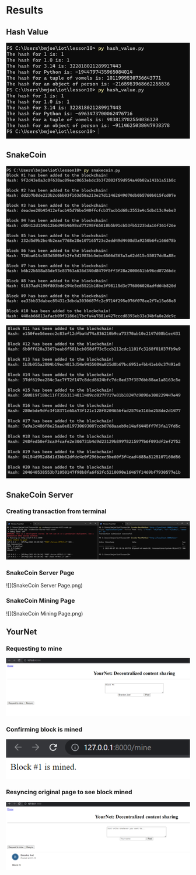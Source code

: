 # Results

## Hash Value

![](HashValue.png)

## SnakeCoin

![](SnakeCoin1.png)

![](SnakeCoin2.png)

## SnakeCoin Server

### Creating transaction from terminal

![](TransactionCreation.png)

### SnakeCoin Server Page

![](SnakeCoin Server Page.png)

### SnakeCoin Mining Page

![](SnakeCoin Mining Page.png)

## YourNet

### Requesting to mine

![](YourNetRequest.png)

### Confirming block is mined

![](YourNetMined.png)

### Resyncing original page to see block mined

![](YourNetViewBlock.png)
